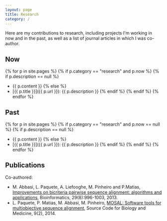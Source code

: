 ```yaml
---
layout: page
title: Research
category: /
---
```


Here are my contributions to research, including projects I'm working in now and in the past, as well as a list of journal articles in which I was co-author. 

## Now

{% for p in site.pages %}
  {% if p.category == "research" and p.now %}
    {% if p.description == null %}
* {{ p.content }}
    {% else %}
* [{{ p.title }}]({{ p.url }}): {{ p.description }}
    {% endif %}
  {% endif %}
{% endfor %}

## Past

{% for p in site.pages %}
  {% if p.category == "research" and p.now == null %}
    {% if p.description == null %}
* {{ p.content }}
    {% else %}
* [{{ p.title }}]({{ p.url }}): {{ p.description }}
    {% endif %}
  {% endif %}
{% endfor %}

## Publications

Co-authored:

* M. Abbasi, L. Paquete, A. Liefooghe, M. Pinheiro and P.Matias, [Improvements on bicriteria pairwise sequence alignment: algorithms and applications](http://dx.doi.org/10.1093/bioinformatics/btt098), Bioinformatics, 29(8):996-1003, 2013.
* L. Paquete, P. Matias, M. Abbasi, M. Pinheiro, [MOSAL: Software tools for multiobjective sequence alignment](http://dx.doi.org/10.1186/1751-0473-9-2), Source Code for Biology and Medicine, 9(2), 2014.
